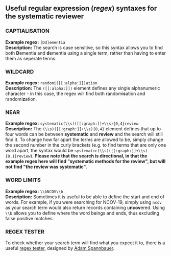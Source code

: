 ## Useful regular expression (_regex_) syntaxes for the systematic reviewer

### CAPTIALISATION

__Example regex:__ `[Dd]ementia`  
__Description:__ The search is case sensitive, so this syntax allows you to find both <b>D</b>ementia and <b>d</b>ementia using a single term, rather than having to enter them as seperate terms.

### WILDCARD

__Example regex:__ `randomi([[:alpha:]])ation`  
__Description:__ The `([[:alpha:]])` element defines any single alphanumeric character - in this case, the regex will find both randomi<b>s</b>ation and randomi<b>z</b>ation. 

### NEAR

__Example regex:__ `systematic(\\s)([[:graph:]]+\\s){0,4}review`  
__Description:__ The `(\\s)([[:graph:]]+\\s){0,4}` element defines that up to four words can be between <b>systematic</b> and <b>review</b> and the search will still find it. To change how far apart the terms are allowed to be, simply change the second number in the curly brackets (e.g. to find terms that are only one word apart, the syntax would be `systematic(\\s)([[:graph:]]+\\s){0,1}review`). **Please note that the search is directional, in that the example regex here will find "systematic methods for the review", but will not find "the review was systematic".**

### WORD LIMITS

__Example regex:__ `\\bNCOV\\b`  
__Description:__ Sometimes it is useful to be able to define the start and end of words. For example, if you were searching for NCOV-19, simply using `ncov` as your search term would also return records containing u<b>ncov</b>ered. Using `\\b` allows you to define where the word beings and ends, thus excluding false positive matches.

### REGEX TESTER

To check whether your search term will find what you expect it to, there is a useful [regex tester](https://spannbaueradam.shinyapps.io/r_regex_tester/), designed by [Adam Spannbauer](https://adamspannbauer.github.io/2018/01/16/r-regex-tester-shiny-app/).
